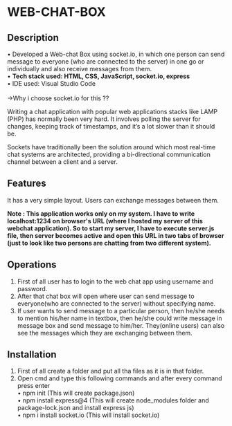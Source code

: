 # WEB-CHAT-BOX
## Description
•	Developed a Web-chat Box using socket.io, in which one person can send message to everyone (who are connected to the server) in one go or individually and also receive messages from them.</br>
•	**Tech stack used: HTML, CSS, JavaScript, socket.io, express**</br>
• IDE used: Visual Studio Code</br></br>
->Why i choose socket.io for this ??

Writing a chat application with popular web applications stacks like LAMP (PHP) has normally been very hard. It involves polling the server for changes, keeping track of timestamps, and it’s a lot slower than it should be.

Sockets have traditionally been the solution around which most real-time chat systems are architected, providing a bi-directional communication channel between a client and a server.</br>

## Features
It has a very simple layout. Users can exchange messages between them.</br>

**Note : This application works only  on my system. I have to write localhost:1234 on browser's URL (where I hosted my server of this webchat application). So to start my server,  I have to execute server.js file, then server becomes active and open this URL in two tabs of browser (just to look like two persons are chatting from two different system).**

## Operations
1. First of all user has to login to the web chat app using username and password.</br>
2. After that chat box will open where user can send message to everyone(who are connected to the server) without specifying name.
3. If user wants to send message to a particular person, then he/she needs to mention his/her name in textbox, then he/she could write message in message box and send message to him/her. They(online users) can also see the messages which they are exchanging between them. </br>

## Installation
1. First of all create a folder and put all tha files as it is in that folder.
2. Open cmd and type this following commands and after every command  press enter </br>
• npm init   (This will create package.json) </br>
• npm install express@4  (This will create node_modules folder and package-lock.json and install express js) </br>
• npm i install socket.io (This will install socket.io)</br>

